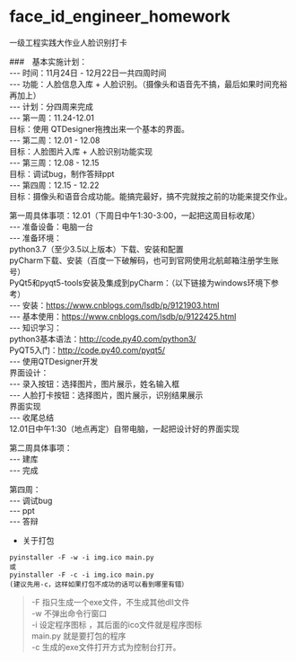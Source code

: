 # face_id_engineer_homework
一级工程实践大作业人脸识别打卡

###　基本实施计划：  
--- 时间：11月24日 - 12月22日一共四周时间  
--- 功能：人脸信息入库 + 人脸识别。（摄像头和语音先不搞，最后如果时间充裕再加上）  
--- 计划：分四周来完成  
--- 第一周：11.24-12.01  
目标：使用 QTDesigner拖拽出来一个基本的界面。  
--- 第二周：12.01 - 12.08  
目标：人脸图片入库 + 人脸识别功能实现  
--- 第三周：12.08 - 12.15   
目标：调试bug，制作答辩ppt  
--- 第四周：12.15 - 12.22   
目标：摄像头和语音合成功能。能搞完最好，搞不完就按之前的功能来提交作业。  

第一周具体事项：12.01（下周日中午1:30-3:00，一起把这周目标收尾）  
--- 准备设备：电脑一台  
--- 准备环境：  
python3.7（至少3.5以上版本）下载、安装和配置  
pyCharm下载、安装（百度一下破解码，也可到官网使用北航邮箱注册学生账号）  
PyQt5和pyqt5-tools安装及集成到pyCharm：（以下链接为windows环境下参考）  
--- 安装：https://www.cnblogs.com/lsdb/p/9121903.html  
--- 基本使用：https://www.cnblogs.com/lsdb/p/9122425.html  
--- 知识学习：  
python3基本语法：http://code.py40.com/python3/  
PyQT5入门：http://code.py40.com/pyqt5/  
--- 使用QTDesigner开发  
界面设计：  
--- 录入按钮：选择图片，图片展示，姓名输入框  
--- 人脸打卡按钮：选择图片，图片展示，识别结果展示  
界面实现  
--- 收尾总结  
12.01日中午1:30（地点再定）自带电脑，一起把设计好的界面实现  

第二周具体事项：  
--- 建库  
--- 完成  

第四周：  
--- 调试bug  
--- ppt  
--- 答辩  


* 关于打包
```
pyinstaller -F -w -i img.ico main.py
或
pyinstaller -F -c -i img.ico main.py
(建议先用-c，这样如果打包不成功的话可以看到哪里有错）
```
> -F 指只生成一个exe文件，不生成其他dll文件  
> -w 不弹出命令行窗口  
> -i 设定程序图标 ，其后面的ico文件就是程序图标  
> main.py 就是要打包的程序  
> -c 生成的exe文件打开方式为控制台打开。  